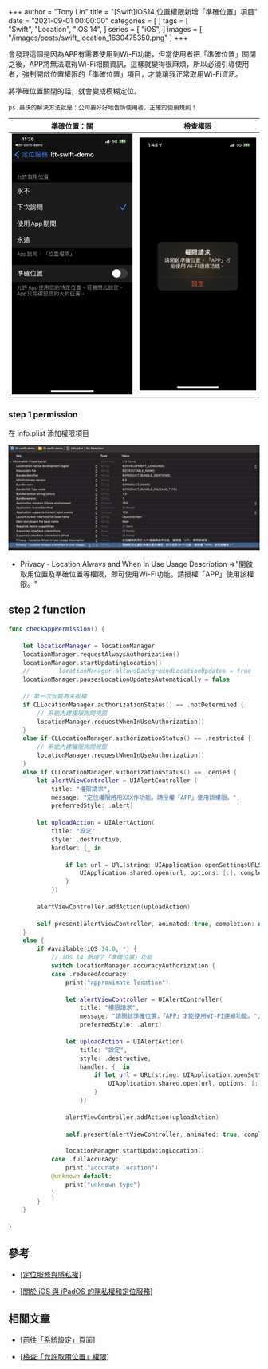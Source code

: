 +++
author = "Tony Lin"
title = "[Swift]iOS14 位置權限新增「準確位置」項目"
date = "2021-09-01 00:00:00"
categories = [
]
tags = [    
  "Swift",
  "Location",
  "iOS 14",
]
series = [
  "iOS",
]
images = [
  "/images/posts/swift_location_1630475350.png"
]
+++

會發現這個是因為APP有需要使用到Wi-Fi功能，但當使用者把「準確位置」關閉之後，APP將無法取得Wi-Fi相關資訊，這樣就變得很麻煩，所以必須引導使用者，強制開啟位置權限的「準確位置」項目，才能讓我正常取用Wi-Fi資訊。
<!--more-->

將準確位置關閉的話，就會變成模糊定位。

    ps.最快的解決方法就是：公司要好好地告訴使用者，正確的使用規則！


|                     準確位置：關                      |                       檢查權限                        |
| :---------------------------------------------------: | :---------------------------------------------------: |
| ![image](/images/posts/swift_location_1630475347.png) | ![image](/images/posts/swift_location_1630475350.png) |



### step 1 permission

在 info.plist 添加權限項目

![image](/images/posts/swift_location_1630476078.png)

- Privacy - Location Always and When In Use Usage Description
=>"開啟取用位置及準確位置等權限，即可使用Wi-Fi功能。請授權「APP」使用該權限。"

## step 2 function

```swift
func checkAppPermission() {
    
    let locationManager = locationManager
    locationManager.requestAlwaysAuthorization()
    locationManager.startUpdatingLocation()
    //        locationManager.allowsBackgroundLocationUpdates = true
    locationManager.pausesLocationUpdatesAutomatically = false
    
    // 第一次安裝為未授權
    if CLLocationManager.authorizationStatus() == .notDetermined {
        // 系統內建權限詢問視窗
        locationManager.requestWhenInUseAuthorization()
    }
    else if CLLocationManager.authorizationStatus() == .restricted {
        // 系統內建權限詢問視窗
        locationManager.requestWhenInUseAuthorization()
    }
    else if CLLocationManager.authorizationStatus() == .denied {
        let alertViewController = UIAlertController (
            title: "權限請求",
            message: "定位權限將用XXX作功能。請授權「APP」使用該權限。",
            preferredStyle: .alert)
        
        let uploadAction = UIAlertAction(
            title: "設定",
            style: .destructive,
            handler: {_ in
                
                if let url = URL(string: UIApplication.openSettingsURLString) {
                    UIApplication.shared.open(url, options: [:], completionHandler: nil)
                }
            })
        
        alertViewController.addAction(uploadAction)
        
        self.present(alertViewController, animated: true, completion: nil)
    }
    else {
        if #available(iOS 14.0, *) {
            // iOS 14 新增了「準確位置」功能
            switch locationManager.accuracyAuthorization {
            case .reducedAccuracy:
                print("approximate location")
                
                let alertViewController = UIAlertController(
                    title: "權限請求",
                    message: "請開啟準確位置，「APP」才能使用WI-FI連線功能。",
                    preferredStyle: .alert)
                
                let uploadAction = UIAlertAction(
                    title: "設定",
                    style: .destructive,
                    handler: {_ in
                        if let url = URL(string: UIApplication.openSettingsURLString) {
                            UIApplication.shared.open(url, options: [:], completionHandler: nil)
                        }
                    })
                
                alertViewController.addAction(uploadAction)
                
                self.present(alertViewController, animated: true, completion: nil)
                
                locationManager.startUpdatingLocation()
            case .fullAccuracy:
                print("accurate location")
            @unknown default:
                print("unknown type")
            }
        }
    }
    
}
```

## 參考

- [[定位服務與隱私權]](https://support.apple.com/zh-tw/HT207056)

- [[關於 iOS 與 iPadOS 的隱私權和定位服務]](https://support.apple.com/zh-tw/HT203033#footnotes)

## 相關文章

- [[前往「系統設定」頁面]](/posts/ios/swift/url/goto_system_setting/)

- [[檢查「允許取用位置」權限]](/posts/ios/swift/check_location_permissions/)
